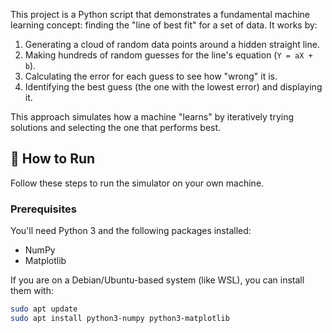 This project is a Python script that demonstrates a fundamental machine learning concept: finding the "line of best fit" for a set of data. It works by:

1.  Generating a cloud of random data points around a hidden straight line.
2.  Making hundreds of random guesses for the line's equation (`Y = aX + b`).
3.  Calculating the error for each guess to see how "wrong" it is.
4.  Identifying the best guess (the one with the lowest error) and displaying it.

This approach simulates how a machine "learns" by iteratively trying solutions and selecting the one that performs best.



## 🚀 How to Run

Follow these steps to run the simulator on your own machine.

### Prerequisites

You'll need Python 3 and the following packages installed:

-   NumPy
-   Matplotlib

If you are on a Debian/Ubuntu-based system (like WSL), you can install them with:
```bash
sudo apt update
sudo apt install python3-numpy python3-matplotlib
